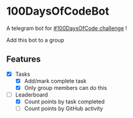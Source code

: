 # 100DaysOfCodeBot

A telegram bot for [#100DaysOfCode challenge](https://www.100daysofcode.com/) !

Add this bot to a group

## Features

* [x] Tasks
    * [x] Add/mark complete task
    * [x] Only group members can do this
* [ ] Leaderboard
    * [x] Count points by task completed
    * [ ] Count points by GitHub activity